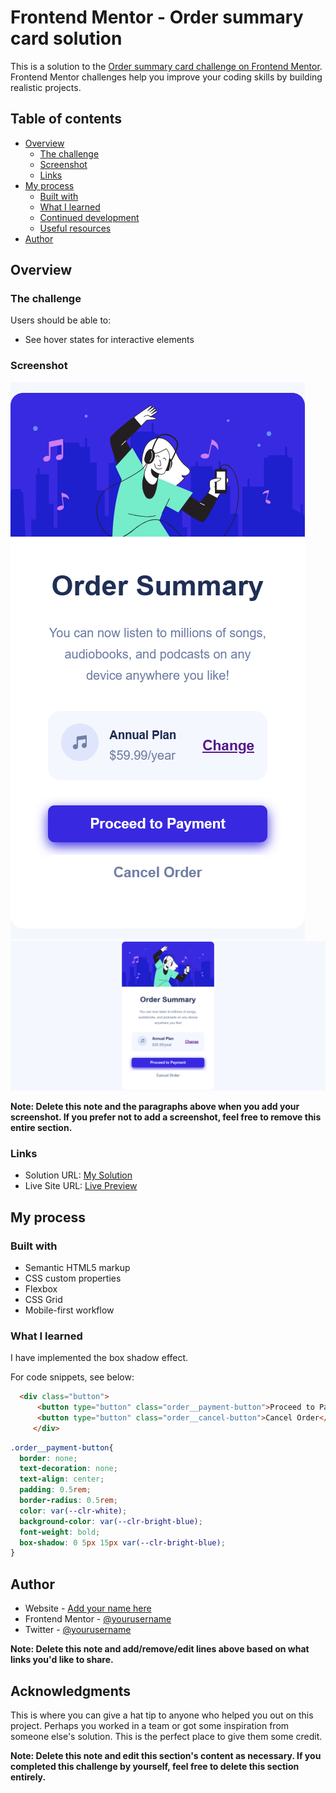 # Frontend Mentor - Order summary card solution

This is a solution to the [Order summary card challenge on Frontend Mentor](https://www.frontendmentor.io/challenges/order-summary-component-QlPmajDUj). Frontend Mentor challenges help you improve your coding skills by building realistic projects. 

## Table of contents

- [Overview](#overview)
  - [The challenge](#the-challenge)
  - [Screenshot](#screenshot)
  - [Links](#links)
- [My process](#my-process)
  - [Built with](#built-with)
  - [What I learned](#what-i-learned)
  - [Continued development](#continued-development)
  - [Useful resources](#useful-resources)
- [Author](#author)


## Overview

### The challenge

Users should be able to:

- See hover states for interactive elements

### Screenshot

![](./screenshot-mobile.png)
![](./screenshot-desktop.png)


**Note: Delete this note and the paragraphs above when you add your screenshot. If you prefer not to add a screenshot, feel free to remove this entire section.**

### Links

- Solution URL: [My Solution](https://your-solution-url.com)
- Live Site URL: [Live Preview](https://your-live-site-url.com)

## My process

### Built with

- Semantic HTML5 markup
- CSS custom properties
- Flexbox
- CSS Grid
- Mobile-first workflow

### What I learned

I have implemented the box shadow effect.

For code snippets, see below:

```html
  <div class="button">
      <button type="button" class="order__payment-button">Proceed to Payment</button>
      <button type="button" class="order__cancel-button">Cancel Order</button>
     </div>
```
```css
.order__payment-button{
  border: none;
  text-decoration: none;
  text-align: center;
  padding: 0.5rem;
  border-radius: 0.5rem;
  color: var(--clr-white);
  background-color: var(--clr-bright-blue);
  font-weight: bold;
  box-shadow: 0 5px 15px var(--clr-bright-blue);
}

```

## Author

- Website - [Add your name here](https://www.your-site.com)
- Frontend Mentor - [@yourusername](https://www.frontendmentor.io/profile/yourusername)
- Twitter - [@yourusername](https://www.twitter.com/yourusername)

**Note: Delete this note and add/remove/edit lines above based on what links you'd like to share.**

## Acknowledgments

This is where you can give a hat tip to anyone who helped you out on this project. Perhaps you worked in a team or got some inspiration from someone else's solution. This is the perfect place to give them some credit.

**Note: Delete this note and edit this section's content as necessary. If you completed this challenge by yourself, feel free to delete this section entirely.**
